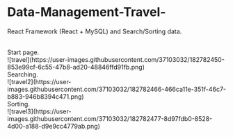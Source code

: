 # Data-Management-Travel-
React Framework (React + MySQL) and Search/Sorting data.

<br />
Start page.
<br />
![travel](https://user-images.githubusercontent.com/37103032/182782450-853e99cf-6c55-47b8-ad20-48846ffd91fb.png)

<br />
Searching.
<br />
![travel2](https://user-images.githubusercontent.com/37103032/182782466-466ca11e-351f-46c7-b883-946b8394c471.png)

<br />
Sorting.
<br />
![travel3](https://user-images.githubusercontent.com/37103032/182782477-8d97fdb0-8528-4d00-a188-d9e9cc4779ab.png)
